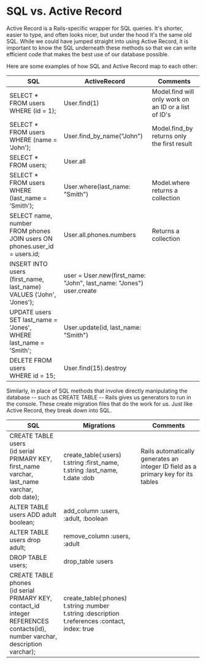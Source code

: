 # SQL vs. Active Record

Active Record is a Rails-specific wrapper for SQL queries. It's shorter, easier to type, and often looks nicer, but under the hood it's the same old SQL. While we could have jumped straight into using Active Record, it is important to know the SQL underneath these methods so that we can write efficient code that makes the best use of our database possible.

Here are some examples of how SQL and Active Record map to each other:

<table>
  <thead>
    <tr>
    <th>SQL</th>
    <th>ActiveRecord</th>
    <th>Comments</th>
    <thead>
    </tr>
  <tbody>
    <tr>
      <td>SELECT * FROM users
        WHERE (id = 1);
      </td>
      <td>User.find(1)</td>
      <td>Model.find will only work on an ID or a list of ID's</td>
    </tr>
    <tr>
      <td>SELECT * FROM users
        WHERE (name = 'John');
      </td>
      <td>User.find_by_name("John")
      </td>
      <td>Model.find_by returns only the first result</td>
    </tr>
    <tr>
      <td>SELECT * FROM users;</td>
      <td>User.all</td>
      <td></td>
    </tr>
    <tr>
      <td>SELECT * FROM users
        WHERE (last_name = 'Smith');
      </td>
      <td>User.where(last_name: "Smith")
      </td>
      <td>Model.where returns a collection</td>
    </tr>
    <tr>
      <td>SELECT name, number </br>
        FROM phones <br/>
        JOIN users ON <br/>
        phones.user_id = users.id;
      </td>
      <td>User.all.phones.numbers
      </td>
      <td>Returns a collection</td>
    </tr>
    <tr>
      <td>INSERT INTO users <br/>
        (first_name, last_name) <br/>
        VALUES ('John', 'Jones');
      </td>
      <td>user = User.new(first_name: "John", last_name: "Jones") <br/>
        user.create
      </td>
      <td></td>
    </tr>
    <tr>
      <td>UPDATE users <br/>
        SET last_name = 'Jones', <br/>
        WHERE last_name = 'Smith';
      </td>
      <td>User.update(id, last_name: "Smith")</td>
      <td></td>
    </tr>
    <tr>
      <td>DELETE FROM users <br/>
        WHERE id = 15;
      </td>
      <td>User.find(15).destroy</td>
      <td></td>
    </tr>
  <tbody>
</table>

Similarly, in place of SQL methods that involve directly manipulating the database -- such as CREATE TABLE -- Rails gives us generators to run in the console.  These create migration files that do the work for us. Just like Active Record, they break down into SQL.

<table>
  <thead>
    <tr>
    <th>SQL</th>
    <th width="40%">Migrations</th>
    <th>Comments</th>
    <thead>
    </tr>
  <tbody>
  <tr>
    <td>CREATE TABLE users <br/>
      (id serial PRIMARY KEY, <br/>
      first_name varchar, last_name varchar, <br/>
       dob date);
    </td>
    <td>create_table(:users) <br/>
        t.string :first_name, <br/>
        t.string :last_name, <br/>
        t.date :dob <br/>
    </td>
    <td>Rails automatically generates an integer ID field as a primary key for its tables</td>
  </tr>
  <tr>
    <td>ALTER TABLE users ADD adult boolean;</td>
    <td>add_column :users, :adult, :boolean</td>
    <td></td>
  </tr>
  <tr>
    <td>ALTER TABLE users drop adult;</td>
    <td>remove_column :users, :adult</td>
    <td></td>
  </tr>
  <tr>
    <td>DROP TABLE users;</td>
    <td>drop_table :users</td>
    <td></td>
  </tr>
  <tr>
    <td>CREATE TABLE phones <br/>
      (id serial PRIMARY KEY,<br/>
      contact_id integer REFERENCES contacts(id), <br/>
      number varchar, description varchar);
    </td>
    <td>create_table(:phones) <br/>
      t.string :number <br/>
      t.string :description <br/>
      t.references :contact, index: true
    </td>
    <td></td>
  </tr>
  <tbody>
</table>

